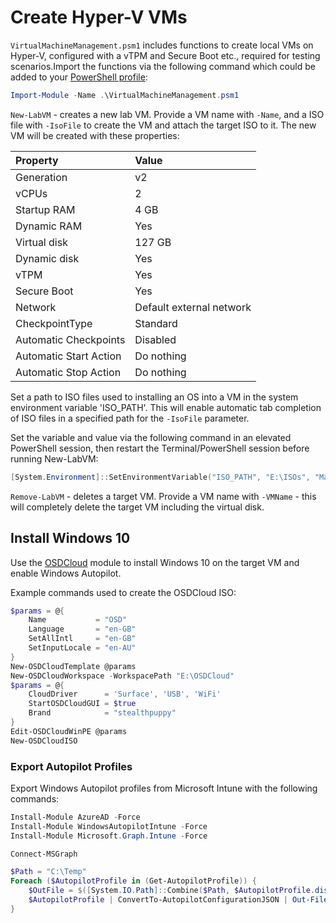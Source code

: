 # Create Hyper-V VMs

`VirtualMachineManagement.psm1` includes functions to create local VMs on Hyper-V, configured with a vTPM and Secure Boot etc., required for testing scenarios.Import the functions via the following command which could be added to your [PowerShell profile](https://learn.microsoft.com/en-us/powershell/module/microsoft.powershell.core/about/about_profiles):

```powershell
Import-Module -Name .\VirtualMachineManagement.psm1
```

`New-LabVM` - creates a new lab VM. Provide a VM name with `-Name`, and a ISO file with `-IsoFile` to create the VM and attach the target ISO to it. The new VM will be created with these properties:

| Property | Value |
|:--|:--|
| Generation | v2 |
| vCPUs | 2 |
| Startup RAM | 4 GB |
| Dynamic RAM | Yes |
| Virtual disk | 127 GB |
| Dynamic disk | Yes |
| vTPM | Yes |
| Secure Boot | Yes |
| Network | Default external network |
| CheckpointType | Standard |
| Automatic Checkpoints | Disabled |
| Automatic Start Action | Do nothing |
| Automatic Stop Action | Do nothing |

Set a path to ISO files used to installing an OS into a VM in the system environment variable 'ISO_PATH'. This will enable automatic tab completion of ISO files in a specified path for the `-IsoFile` parameter.

Set the variable and value via the following command in an elevated PowerShell session, then restart the Terminal/PowerShell session before running New-LabVM:

```powershell
[System.Environment]::SetEnvironmentVariable("ISO_PATH", "E:\ISOs", "Machine")
```

`Remove-LabVM` - deletes a target VM. Provide a VM name with `-VMName` - this will completely delete the target VM including the virtual disk.

## Install Windows 10

Use the [OSDCloud](https://osdcloud.osdeploy.com/) module to install Windows 10 on the target VM and enable Windows Autopilot.

Example commands used to create the OSDCloud ISO:

```powershell
$params = @{
    Name           = "OSD"
    Language       = "en-GB"
    SetAllIntl     = "en-GB"
    SetInputLocale = "en-AU"
}
New-OSDCloudTemplate @params
New-OSDCloudWorkspace -WorkspacePath "E:\OSDCloud"
$params = @{
    CloudDriver      = 'Surface', 'USB', 'WiFi'
    StartOSDCloudGUI = $true
    Brand            = "stealthpuppy"
}
Edit-OSDCloudWinPE @params
New-OSDCloudISO
```

### Export Autopilot Profiles

Export Windows Autopilot profiles from Microsoft Intune with the following commands:

```powershell
Install-Module AzureAD -Force
Install-Module WindowsAutopilotIntune -Force
Install-Module Microsoft.Graph.Intune -Force

Connect-MSGraph

$Path = "C:\Temp"
Foreach ($AutopilotProfile in (Get-AutopilotProfile)) {
    $OutFile = $([System.IO.Path]::Combine($Path, $AutopilotProfile.displayName, "_AutopilotConfigurationFile.json"))
    $AutopilotProfile | ConvertTo-AutopilotConfigurationJSON | Out-File -FilePath $OutFile -Encoding "ASCII"
}
```
